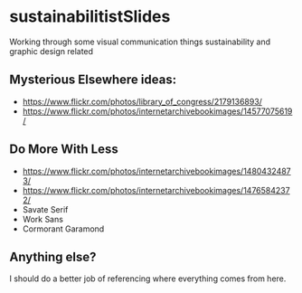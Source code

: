 # sustainabilitistSlides
Working through some visual communication things sustainability and graphic design related

## Mysterious Elsewhere ideas:  
- https://www.flickr.com/photos/library_of_congress/2179136893/  
- https://www.flickr.com/photos/internetarchivebookimages/14577075619/  

## Do More With Less
- https://www.flickr.com/photos/internetarchivebookimages/14804324873/
- https://www.flickr.com/photos/internetarchivebookimages/14765842372/
- Savate Serif
- Work Sans
- Cormorant Garamond

## Anything else? 
I should do a better job of referencing where everything comes from here.
